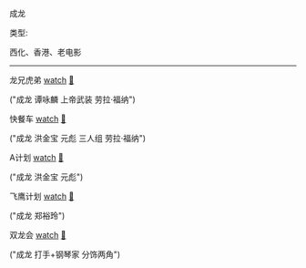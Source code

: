 成龙

类型:

西化、香港、老电影

<hr>

龙兄虎弟 [watch](https://movie.douban.com/subject/1299858/) [🎦]()

("成龙 谭咏麟 上帝武装 劳拉·福纳")

快餐车 [watch](https://movie.douban.com/subject/1292867/) [🎦]()

("成龙 洪金宝 元彪 三人组 劳拉·福纳")

A计划 [watch](https://movie.douban.com/subject/1297909/) [🎦]()

("成龙 洪金宝 元彪")

飞鹰计划 [watch](https://movie.douban.com/subject/1302753/) [🎦]()

("成龙 郑裕玲")

双龙会 [watch](https://movie.douban.com/subject/1296978/) [🎦]()

("成龙 打手+钢琴家 分饰两角")
